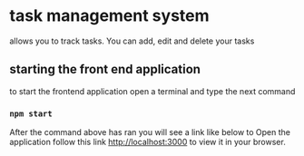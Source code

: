 # task management system

allows you to track tasks. You can add, edit and delete your tasks

## starting the front end application

to start the frontend application open a terminal and type the next command 

### `npm start`

After the command above has ran you will see a link like below 
to Open the application follow this link [http://localhost:3000](http://localhost:3000) to view it in your browser.


